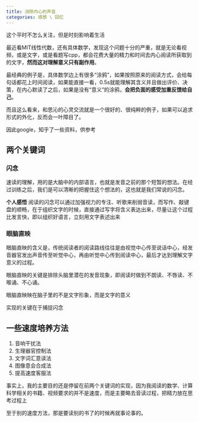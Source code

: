 ```yaml
---
title: 消除内心的声音
categories: 感想 \ 回忆
---
```


这个平时不怎么关注，但是时刻影响着生活

<!-- more -->

最近看MIT线性代数，还有具体数学，发现这个问题十分的严重，就是无论看视频，或是文字，或是看题写cpp，都会花费大量的精力和时间去内心阅读所获取到的文字，**然而这对理解意义只有副作用**。

最经典的例子是，具体数学边上有很多“涂鸦”，如果按照原来的阅读方式，会给每句话都花上时间阅读，如果能直接一看，0.5s就能理解其含义并且做出评价、决策，在内心默读了之后，如果是没有“意义”的涂鸦，**会把负面的感受加重反馈给自己**。

而且这么看来，和思沁的心灵交流就是一个很好的、很纯粹的例子，如果可以追求形式的外化，反而会一叶障目了。

因此google，知乎了一些资料，供参考

## 两个关键词

### 闪念

速读的理解，用的是大脑中的内部语言，也就是发音之前的那个短暂的想法。在经过训练之后，我们是可以清晰的把握住这个想法的，这也就是我们常说的闪念。

**个人感悟** 阅读的闪念可以通过加强视力的专注、听歌来削弱音读，而写作、敲键盘的顺畅，在于组织文字的时候，直接通过写字将含义表达出来，尽量让这个过程比发言快，即以组织好语言，立刻用文字表述出来

### 眼脑直映

眼脑直映的含义是，传统阅读者的阅读路线往往是由视觉中心传至说话中心，经发音器官发出声音传至听觉中心，再由听觉中心传到阅读中心，最后才达到理解文字意义的过程。

眼脑直映的关键是排除头脑里潜在的发音现象，即阅读时做到不朗读、不唇读、不喉诵、不心诵。

眼脑直映映在脑子里的不是文字形象，而是文字的意义

实现的关键在于捕捉闪念

## 一些速度培养方法

1. 音响干扰法
2. 生理器官控制法
3. 文字词汇意读法
4. 图像意会合成法
5. 提高速度客服法

事实上，我的主要目的还是停留在前两个关键词的实现，因为我阅读的数学、计算科学相关的书籍、视频要求的并不是速度，而是主要略去音读过程，把精力放在思考过程上

至于别的速度方法，那是要读别的书了的时候再就事论事的。